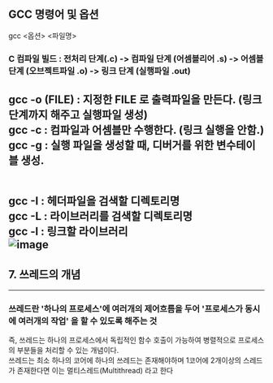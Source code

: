 ## GCC 명령어 및 옵션
gcc <옵션> <파일명>   
### C 컴파일 빌드 : 전처리 단계(.c) -> 컴파일 단계 (어셈블리어 .s) -> 어셈블 단계 (오브젝트파일 .o) -> 링크 단계 (실행파일 .out)  
gcc -o (FILE) : 지정한 FILE 로 출력파일을 만든다. (링크 단계까지 해주고 실행파일 생성)  
gcc -c : 컴파일과 어셈블만 수행한다. (링크 실행을 안함.)  
gcc -g : 실행 파일을 생성할 때, 디버거를 위한 변수테이블 생성.  
<br>  
gcc -I : 헤더파일을 검색할 디렉토리명  
gcc -L : 라이브러리를 검색할 디렉토리명  
gcc -l : 링크할 라이브러리   
![image](https://user-images.githubusercontent.com/70988272/216768764-d6d49802-0876-4885-b57c-b152989e416a.png)
---

## 7. 쓰레드의 개념
---
### 쓰레드란 '하나의 프로세스'에 여러개의 제어흐름을 두어 '프로세스가 동시에 여러개의 작업' 을 할 수 있도록 해주는 것
즉, 쓰레드는 하나의 프로세스에서 독립적인 함수 호출이 가능하여 병렬적으로 프로세스의 부분들을 처리할 수 있는 개념이다.  
쓰레드는 최소 하나의 코어에 하나의 쓰레드는 존재해야하며 1코어에 2개이상의 스레드가 존재한다면 이는 멀티스레드(Multithread) 라고 한다  
